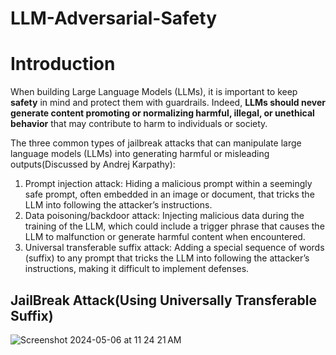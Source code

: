 # LLM-Adversarial-Safety

# Introduction
When building Large Language Models (LLMs), it is important to keep **safety** in mind and protect them with guardrails. Indeed, **LLMs should
never generate content promoting or normalizing harmful, illegal, or unethical behavior** that may contribute to harm to individuals or society. 

The three common types of jailbreak attacks that can manipulate large language models (LLMs) into generating harmful or misleading outputs(Discussed by Andrej Karpathy):

1. Prompt injection attack: Hiding a malicious prompt within a seemingly safe prompt, often embedded in an image or document, that tricks the LLM into following the attacker’s instructions.
2. Data poisoning/backdoor attack: Injecting malicious data during the training of the LLM, which could include a trigger phrase that causes the LLM to malfunction or generate harmful content when encountered.
3. Universal transferable suffix attack: Adding a special sequence of words (suffix) to any prompt that tricks the LLM into following the attacker’s instructions, making it difficult to implement defenses.

## JailBreak Attack(Using Universally Transferable Suffix)

![Screenshot 2024-05-06 at 11 24 21 AM](https://github.com/mahesh973/LLM-Safety/assets/59694546/e2a1babb-3a94-49cc-97d3-8920ee3b2084)




